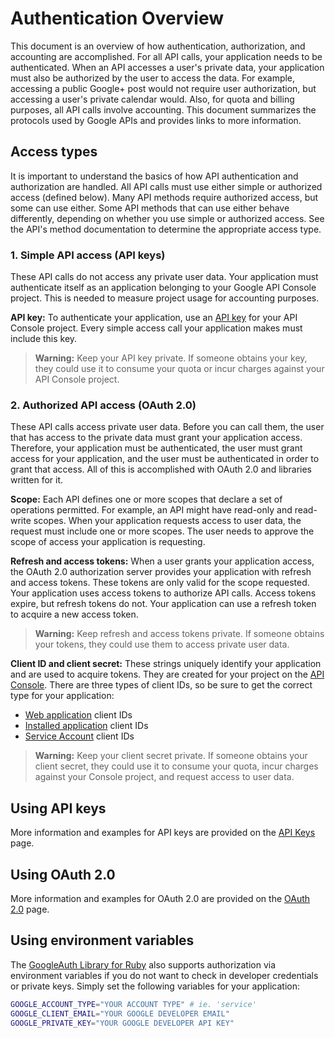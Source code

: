 # Authentication Overview

This document is an overview of how authentication, authorization, and accounting are accomplished. For all API calls, your application needs to be authenticated. When an API accesses a user's private data, your application must also be authorized by the user to access the data. For example, accessing a public Google+ post would not require user authorization, but accessing a user's private calendar would. Also, for quota and billing purposes, all API calls involve accounting. This document summarizes the protocols used by Google APIs and provides links to more information.

## Access types

It is important to understand the basics of how API authentication and authorization are handled. All API calls must use either simple or authorized access (defined below). Many API methods require authorized access, but some can use either. Some API methods that can use either behave differently, depending on whether you use simple or authorized access. See the API's method documentation to determine the appropriate access type.

### 1. Simple API access (API keys)

These API calls do not access any private user data. Your application must authenticate itself as an application belonging to your Google API Console project. This is needed to measure project usage for accounting purposes.

**API key:** To authenticate your application, use an [API key](api-keys.md) for your API Console project. Every simple access call your application makes must include this key.

> **Warning:** Keep your API key private. If someone obtains your key, they could use it to consume your quota or incur charges against your API Console project.

### 2. Authorized API access (OAuth 2.0)

These API calls access private user data. Before you can call them, the user that has access to the private data must grant your application access. Therefore, your application must be authenticated, the user must grant access for your application, and the user must be authenticated in order to grant that access. All of this is accomplished with OAuth 2.0 and libraries written for it.

**Scope:** Each API defines one or more scopes that declare a set of operations permitted. For example, an API might have read-only and read-write scopes. When your application requests access to user data, the request must include one or more scopes. The user needs to approve the scope of access your application is requesting.

**Refresh and access tokens:** When a user grants your application access, the OAuth 2.0 authorization server provides your application with refresh and access tokens. These tokens are only valid for the scope requested. Your application uses access tokens to authorize API calls. Access tokens expire, but refresh tokens do not. Your application can use a refresh token to acquire a new access token.

> **Warning:** Keep refresh and access tokens private. If someone obtains your tokens, they could use them to access private user data.

**Client ID and client secret:** These strings uniquely identify your application and are used to acquire tokens. They are created for your project on the [API Console](https://console.developers.google.com/). There are three types of client IDs, so be sure to get the correct type for your application:

- [Web application](https://developers.google.com/accounts/docs/OAuth2WebServer) client IDs
- [Installed application](https://developers.google.com/accounts/docs/OAuth2InstalledApp) client IDs
- [Service Account](https://developers.google.com/accounts/docs/OAuth2ServiceAccount) client IDs

> **Warning:** Keep your client secret private. If someone obtains your client secret, they could use it to consume your quota, incur charges against your Console project, and request access to user data.

## Using API keys

More information and examples for API keys are provided on the [API Keys](api-keys.md) page.

## Using OAuth 2.0

More information and examples for OAuth 2.0 are provided on the [OAuth 2.0](oauth.md) page.

## Using environment variables

The [GoogleAuth Library for Ruby](https://github.com/google/google-auth-library-ruby) also supports authorization via
environment variables if you do not want to check in developer credentials
or private keys. Simply set the following variables for your application:

```sh
GOOGLE_ACCOUNT_TYPE="YOUR ACCOUNT TYPE" # ie. 'service'
GOOGLE_CLIENT_EMAIL="YOUR GOOGLE DEVELOPER EMAIL"
GOOGLE_PRIVATE_KEY="YOUR GOOGLE DEVELOPER API KEY"
```
